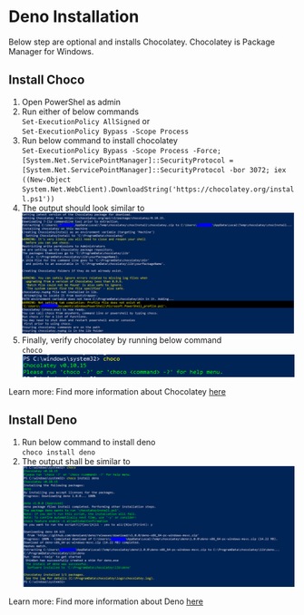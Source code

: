 # Deno Installation

Below step are optional and installs Chocolatey. Chocolatey is Package Manager for Windows.
## Install Choco
1. Open PowerShel as admin
2. Run either of below commands   
`Set-ExecutionPolicy AllSigned` or  
`Set-ExecutionPolicy Bypass -Scope Process`  
3. Run below command to install chocolatey  
`Set-ExecutionPolicy Bypass -Scope Process -Force; [System.Net.ServicePointManager]::SecurityProtocol = [System.Net.ServicePointManager]::SecurityProtocol -bor 3072; iex ((New-Object System.Net.WebClient).DownloadString('https://chocolatey.org/install.ps1'))`  
4. The output should look similar to
![Result](https://github.com/vikbehal/Explore/blob/master/Deno/Artifacts/InstallationResult.PNG)
5. Finally, verify chocolatey by running below command  
`choco`  
![Verify Choco](https://github.com/vikbehal/Explore/blob/master/Deno/Artifacts/VerifyDeno.PNG)

Learn more: Find more information about Chocolatey [here](https://chocolatey.org/install)

## Install Deno
1. Run below command to install deno  
`choco install deno`  
2. The output shall be similar to  
![Result](https://github.com/vikbehal/Explore/blob/master/Deno/Artifacts/DenoInstallationResult.PNG)

Learn more: Find more information about Deno [here](https://deno.land/)
